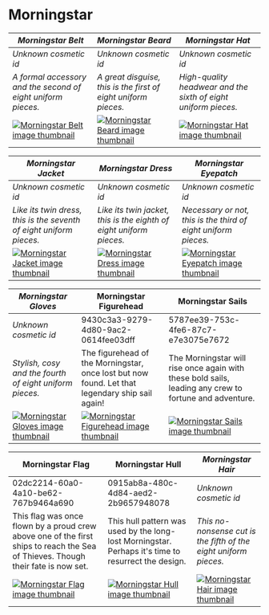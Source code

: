 # Morningstar

| *Morningstar Belt* | *Morningstar Beard* | *Morningstar Hat* |
| ------------------ | ------------------- | ----------------- |
| *Unknown cosmetic id* | *Unknown cosmetic id* | *Unknown cosmetic id* |
| *A formal accessory and the second of eight uniform pieces.* | *A great disguise, this is the first of eight uniform pieces.* | *High-quality headwear and the sixth of eight uniform pieces.* |
| [![*Morningstar Belt* image thumbnail](https://cdn.merciasquill.com/images/67035fed8ad30bf0035179c4)](https://seaofthieves.wiki.gg/wiki/Morningstar_Belt) | [![*Morningstar Beard* image thumbnail](https://cdn.merciasquill.com/images/67035fed8ad30bf0035179c4)](https://seaofthieves.wiki.gg/wiki/Morningstar_Beard) | [![*Morningstar Hat* image thumbnail](https://cdn.merciasquill.com/images/67035fed8ad30bf0035179c4)](https://seaofthieves.wiki.gg/wiki/Morningstar_Hat) |

| *Morningstar Jacket* | *Morningstar Dress* | *Morningstar Eyepatch* |
| -------------------- | ------------------- | ---------------------- |
| *Unknown cosmetic id* | *Unknown cosmetic id* | *Unknown cosmetic id* |
| *Like its twin dress, this is the seventh of eight uniform pieces.* | *Like its twin jacket, this is the eighth of eight uniform pieces.* | *Necessary or not, this is the third of eight uniform pieces.* |
| [![*Morningstar Jacket* image thumbnail](https://cdn.merciasquill.com/images/67035fed8ad30bf0035179c4)](https://seaofthieves.wiki.gg/wiki/Morningstar_Jacket) | [![*Morningstar Dress* image thumbnail](https://cdn.merciasquill.com/images/67035fed8ad30bf0035179c4)](https://seaofthieves.wiki.gg/wiki/Morningstar_Dress) | [![*Morningstar Eyepatch* image thumbnail](https://cdn.merciasquill.com/images/67035fed8ad30bf0035179c4)](https://seaofthieves.wiki.gg/wiki/Morningstar_Eyepatch) |

| *Morningstar Gloves* | Morningstar Figurehead | Morningstar Sails |
| -------------------- | ---------------------- | ----------------- |
| *Unknown cosmetic id* | 9430c3a3-9279-4d80-9ac2-0614fee03dff | 5787ee39-753c-4fe6-87c7-e7e3075e7672 |
| *Stylish, cosy and the fourth of eight uniform pieces.* | The figurehead of the Morningstar, once lost but now found. Let that legendary ship sail again! | The Morningstar will rise once again with these bold sails, leading any crew to fortune and adventure. |
| [![*Morningstar Gloves* image thumbnail](https://cdn.merciasquill.com/images/67035fed8ad30bf0035179c4)](https://seaofthieves.wiki.gg/wiki/Morningstar_Gloves) | [![Morningstar Figurehead image thumbnail](https://seaofthieves.wiki.gg/images/a/ad/Morningstar_Figurehead.png)](https://seaofthieves.wiki.gg/wiki/Morningstar_Figurehead) | [![Morningstar Sails image thumbnail](https://seaofthieves.wiki.gg/images/4/4f/Morningstar_Sails.png)](https://seaofthieves.wiki.gg/wiki/Morningstar_Sails) |

| Morningstar Flag | Morningstar Hull | *Morningstar Hair* |
| ---------------- | ---------------- | ------------------ |
| 02dc2214-60a0-4a10-be62-767b9464a690 | 0915ab8a-480c-4d84-aed2-2b9657948078 | *Unknown cosmetic id* |
| This flag was once flown by a proud crew above one of the first ships to reach the Sea of Thieves. Though their fate is now set. | This hull pattern was used by the long-lost Morningstar. Perhaps it's time to resurrect the design. | *This no-nonsense cut is the fifth of the eight uniform pieces.* |
| [![Morningstar Flag image thumbnail](https://seaofthieves.wiki.gg/images/a/aa/Morningstar_Flag.png)](https://seaofthieves.wiki.gg/wiki/Morningstar_Flag) | [![Morningstar Hull image thumbnail](https://seaofthieves.wiki.gg/images/6/62/Morningstar_Hull.png)](https://seaofthieves.wiki.gg/wiki/Morningstar_Hull) | [![*Morningstar Hair* image thumbnail](https://cdn.merciasquill.com/images/67035fed8ad30bf0035179c4)](https://seaofthieves.wiki.gg/wiki/Morningstar_Hair) |
